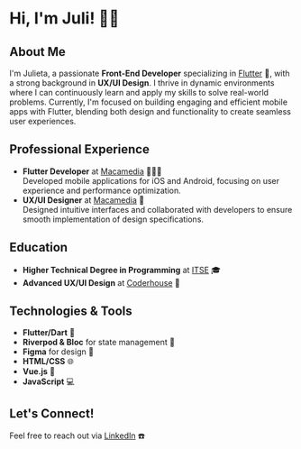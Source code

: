 # Hi, I'm Juli! 👋🏻

## About Me
I'm Julieta, a passionate **Front-End Developer** specializing in [Flutter](https://flutter.dev/) 💙, with a strong background in **UX/UI Design**. I thrive in dynamic environments where I can continuously learn and apply my skills to solve real-world problems. Currently, I'm focused on building engaging and efficient mobile apps with Flutter, blending both design and functionality to create seamless user experiences.

## Professional Experience
- **Flutter Developer** at [Macamedia](https://www.macamedia.com.ar/#/) 👩🏻‍💻  
  Developed mobile applications for iOS and Android, focusing on user experience and performance optimization.
- **UX/UI Designer** at [Macamedia](https://www.macamedia.com.ar/#/) 🎨  
  Designed intuitive interfaces and collaborated with developers to ensure smooth implementation of design specifications.

## Education
- **Higher Technical Degree in Programming** at [ITSE](https://www.itse.gob.ar/view/i1.php) 🎓  
- **Advanced UX/UI Design** at [Coderhouse](https://www.coderhouse.com/online/ux-ui-avanzado-online) 🎨  

## Technologies & Tools
- **Flutter/Dart** 📱  
- **Riverpod & Bloc** for state management 🚀  
- **Figma** for design 🎨  
- **HTML/CSS** 🌐  
- **Vue.js** 📗  
- **JavaScript** 💻  

## Let's Connect!
Feel free to reach out via [LinkedIn](https://www.linkedin.com/in/julieta-belen-perez/) ☎️
